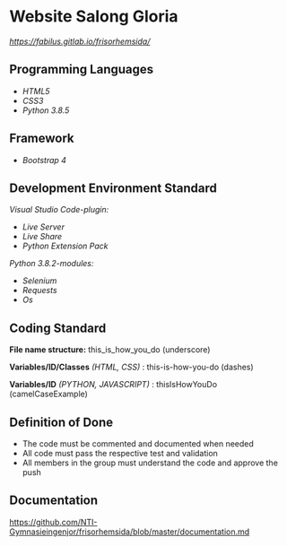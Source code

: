 # Website Salong Gloria

*https://fabilus.gitlab.io/frisorhemsida/*

## Programming Languages

- *HTML5*
- *CSS3*
- *Python 3.8.5*

## Framework

- *Bootstrap 4*

## Development Environment Standard

*Visual Studio Code-plugin:*
- *Live Server*
- *Live Share*
- *Python Extension Pack*


*Python 3.8.2-modules:*
- *Selenium*
- *Requests*
- *Os*

## Coding Standard

**File name structure:** this_is_how_you_do (underscore)

**Variables/ID/Classes** _(HTML, CSS)_ : this-is-how-you-do (dashes)

**Variables/ID** _(PYTHON, JAVASCRIPT)_ : thisIsHowYouDo (camelCaseExample)

## Definition of Done

- The code must be commented and documented when needed
- All code must pass the respective test and validation
- All members in the group must understand the code and approve the push

## Documentation

https://github.com/NTI-Gymnasieingenjor/frisorhemsida/blob/master/documentation.md
